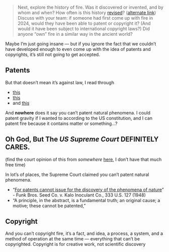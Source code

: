 > Next, explore the history of fire. Was it discovered or invented, and by whom and when? How often is this history [revised](https://www.history.com/news/human-ancestors-tamed-fire-earlier-than-thought)? ([alternate link](https://archive.is/a8cjb)) Discuss with your team: if someone had first come up with fire in 2024, would they have been able to patent or copyright it? (And would it have been subject to international copyright laws?) Did anyone “own” fire in a similar way in the ancient world?

Maybe I’m just going insane — but if you ignore the fact that we couldn’t have developed enough to even come up with the idea of patents and copyrights, it’s still not going to get accepted.

## Patents

But that doesn’t mean it’s against law, I read through

 - [this](https://www.govinfo.gov/content/pkg/USCODE-2011-title35/html/USCODE-2011-title35-partII-chap10-sec101.htm)
 - [this](https://www.govinfo.gov/content/pkg/USCODE-2011-title35/html/USCODE-2011-title35-partII-chap10-sec102.htm)
 - and [this](https://www.govinfo.gov/content/pkg/USCODE-2011-title35/html/USCODE-2011-title35-partII-chap10-sec103.htm)

And **nowhere** does it say you can’t patent natural phenomena. I could patent gravity if I wanted to according to the US constitution, and I can patent fire because it contains matter or something...?

## Oh God, But The ***US Supreme Court* DEFINITELY CARES**.

(find the court opinion of this from *somewhere* [here](https://www.supremecourt.gov/opinions/slipopinion/24), I don’t have that much free time)

In lot’s of places, the Supreme Court claimed you can’t patent natural phenomena.

 - “[For patents cannot issue for the discovery of the phenomena of nature](https://www.law.cornell.edu/supremecourt/text/333/127#p4)” - Funk Bros. Seed Co. v. Kalo Inoculant Co., 333 U.S. 127 (1948)
 - “A principle, in the abstract, is a fundamental truth; an original cause; a motive; these cannot be patented,”

## Copyright

And you can’t copyright fire, it’s a fact, and idea, a process, a system, and a method of operation at the same time — everything that can’t be copyrighted. Copyright is for creative work, not scientific discovery
